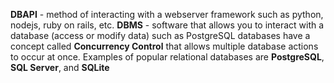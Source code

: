 **DBAPI** - method of interacting with a webserver framework such as python, nodejs, ruby on rails, etc.
**DBMS** - software that allows you to interact with a database (access or modify data) such as PostgreSQL
databases have a concept called **Concurrency Control** that allows multiple database actions to occur at once.
Examples of popular relational databases are **PostgreSQL**, **SQL Server**, and **SQLite**
